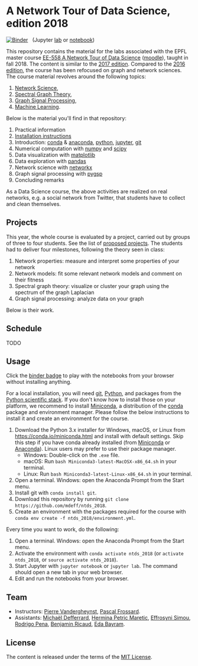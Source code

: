 # A Network Tour of Data Science, edition 2018

[![Binder](https://mybinder.org/badge.svg)][binder_lab]
&nbsp; (Jupyter [lab][binder_lab] or [notebook][binder_notebook])

[binder_lab]: https://mybinder.org/v2/gh/mdeff/ntds_2018/outputs?urlpath=lab
[binder_notebook]: https://mybinder.org/v2/gh/mdeff/ntds_2018/outputs?urlpath=tree

This repository contains the material for the labs associated with the EPFL
master course [EE-558 A Network Tour of Data Science][epfl] ([moodle]), taught
in fall 2018. The content is similar to the [2017 edition]. Compared to the
[2016 edition], the course has been refocused on graph and network sciences.
The course material revolves around the following topics:

1. [Network Science](https://en.wikipedia.org/wiki/Network_science),
1. [Spectral Graph Theory](https://en.wikipedia.org/wiki/Spectral_graph_theory),
1. [Graph Signal Processing](https://arxiv.org/abs/1211.0053),
1. [Machine Learning](https://en.wikipedia.org/wiki/Machine_learning).

[epfl]: http://edu.epfl.ch/coursebook/en/a-network-tour-of-data-science-EE-558
[moodle]: http://moodle.epfl.ch/course/view.php?id=15299
[2016 edition]: https://github.com/mdeff/ntds_2016
[2017 edition]: https://github.com/mdeff/ntds_2017

Below is the material you'll find in that repository:
1. Practical information
1. [Installation instructions](#usage)
1. Introduction: [conda] & [anaconda], [python], [jupyter], [git]
1. Numerical computation with [numpy] and [scipy]
1. Data visualization with [matplotlib]
1. Data exploration with [pandas]
1. Network science with [networkx]
1. Graph signal processing with [pygsp]
1. Concluding remarks

As a Data Science course, the above activities are realized on real networks,
e.g. a social network from Twitter, that students have to collect and clean
themselves.

[conda]: https://conda.io
[anaconda]: https://anaconda.org
[python]: https://www.python.org
[jupyter]: http://jupyter.org
[git]: https://git-scm.com
[numpy]: http://www.numpy.org
[scipy]: https://www.scipy.org
[matplotlib]: https://matplotlib.org
[pandas]: https://pandas.pydata.org
[networkx]: https://networkx.github.io
[pygsp]: http://pygsp.readthedocs.io

## Projects

This year, the whole course is evaluated by a project, carried out by groups of
three to four students. See the list of [proposed projects](projects.md). The
students had to deliver four milestones, following the theory seen in class:
1. Network properties: measure and interpret some properties of your network
1. Network models: fit some relevant network models and comment on their fitness
1. Spectral graph theory: visualize or cluster your graph using the spectrum of the graph Laplacian
1. Graph signal processing: analyze data on your graph

Below is their work.

## Schedule

TODO

## Usage

Click the [binder badge][binder_lab] to play with the notebooks from your
browser without installing anything.

For a local installation, you will need [git], [Python], and packages from the
[Python scientific stack][scipy]. If you don't know how to install those on
your platform, we recommend to install [Miniconda], a distribution of the
[conda] package and environment manager. Please follow the below instructions
to install it and create an environment for the course.

1. Download the Python 3.x installer for Windows, macOS, or Linux from
   <https://conda.io/miniconda.html> and install with default settings. Skip
   this step if you have conda already installed (from [Miniconda] or
   [Anaconda]). Linux users may prefer to use their package manager.
   * Windows: Double-click on the `.exe` file.
   * macOS: Run `bash Miniconda3-latest-MacOSX-x86_64.sh` in your terminal.
   * Linux: Run `bash Miniconda3-latest-Linux-x86_64.sh` in your terminal.
1. Open a terminal. Windows: open the Anaconda Prompt from the Start menu.
1. Install git with `conda install git`.
1. Download this repository by running
   `git clone https://github.com/mdeff/ntds_2018`.
1. Create an environment with the packages required for the course with
   `conda env create -f ntds_2018/environment.yml`.

Every time you want to work, do the following:

1. Open a terminal. Windows: open the Anaconda Prompt from the Start menu.
1. Activate the environment with `conda activate ntds_2018`
   (or `activate ntds_2018`, or `source activate ntds_2018`).
1. Start Jupyter with `jupyter notebook` or `jupyter lab`. The command should
   open a new tab in your web browser.
1. Edit and run the notebooks from your browser.

[git]: https://git-scm.com
[python]: https://www.python.org
[scipy]: https://www.scipy.org
[anaconda]: https://anaconda.org
[miniconda]: https://conda.io/miniconda.html
[conda]: https://conda.io
[conda-forge]: https://conda-forge.org

## Team

* Instructors:
[Pierre Vandergheynst](https://people.epfl.ch/pierre.vandergheynst),
[Pascal Frossard](https://people.epfl.ch/pascal.frossard).
* Assistants:
[Michaël Defferrard](http://deff.ch),
[Hermina Petric Maretic](https://people.epfl.ch/hermina.petricmaretic),
[Effrosyni Simou](https://people.epfl.ch/effrosyni.simou),
[Rodrigo Pena](https://rodrigo-pena.github.io),
[Benjamin Ricaud](https://github.com/bricaud),
[Eda Bayram](https://people.epfl.ch/eda.bayram).

## License

The content is released under the terms of the [MIT License](LICENSE.txt).
